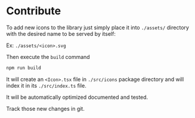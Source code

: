 # Contribute

To add new icons to the library just simply place it into `./assets/` directory with the desired name to be served by itself:

Ex:
`./assets/<icon>.svg`

Then execute the `build` command

```bash
npm run build
```

It will create an `<Icon>.tsx` file in `./src/icons` package directory and will index it in its `./src/index.ts` file.

It will be automatically optimized documented and tested.

Track those new changes in git.



